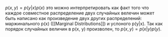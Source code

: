 $p(x,y) = p(y|x)p(x)$
это можно интерпретировать как факт того что каждое совместное распределение двух случайных велечин может быть написано как произведение двух других распределений:  маржинального p(x) ([[Marginal Distributions]]) и услоного p(y|x). Так как порядок случайных величин в p(x, y) произволен, то $p(x,y) = p(x|y)p(y)$.
